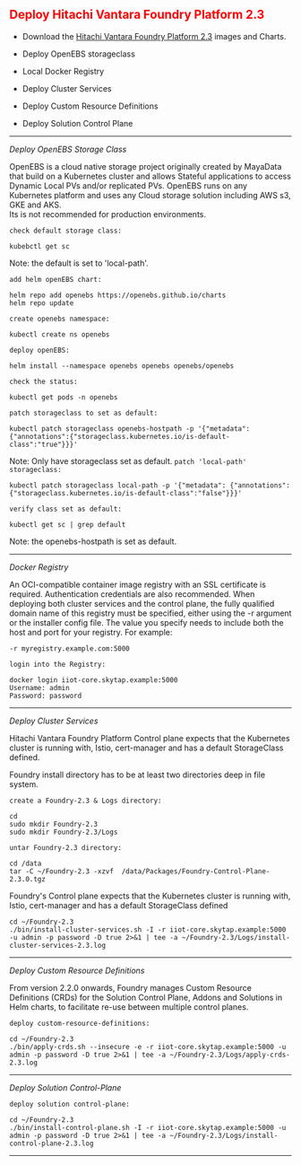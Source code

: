 ## <font color='red'>Deploy Hitachi Vantara Foundry Platform 2.3</font>



* Download the [Hitachi Vantara Foundry Platform 2.3](https://repo.wal.eng.hitachivantara.com/ui/native/foundry-generic-release/2.3.0) images and Charts.  


* Deploy OpenEBS storageclass
* Local Docker Registry

* Deploy Cluster Services
* Deploy Custom Resource Definitions
* Deploy Solution Control Plane 




---


<em>Deploy OpenEBS Storage Class</em>

OpenEBS is a cloud native storage project originally created by MayaData that build on a Kubernetes cluster and allows Stateful applications to access Dynamic Local PVs and/or replicated PVs. OpenEBS runs on any Kubernetes platform and uses any Cloud storage solution including AWS s3, GKE and AKS.  
Its is not recommended for production environments.

``check default storage class:``
```
kubebctl get sc
```
Note: the default is set to 'local-path'.

``add helm openEBS chart:``
```
helm repo add openebs https://openebs.github.io/charts
helm repo update
```
``create openebs namespace:``
```
kubectl create ns openebs
```
``deploy openEBS:``
```
helm install --namespace openebs openebs openebs/openebs
```
``check the status:``
```
kubectl get pods -n openebs
```
``patch storageclass to set as default:``
```
kubectl patch storageclass openebs-hostpath -p '{"metadata": {"annotations":{"storageclass.kubernetes.io/is-default-class":"true"}}}'
```
Note: Only have storageclass set as default.
``patch 'local-path' storageclass:``
```
kubectl patch storageclass local-path -p '{"metadata": {"annotations":{"storageclass.kubernetes.io/is-default-class":"false"}}}'
```
``verify class set as default:``
```
kubectl get sc | grep default
```
Note: the openebs-hostpath is set as default.

---

<em>Docker Registry</em>

An OCI-compatible container image registry with an SSL certificate is required. Authentication credentials are also recommended.
When deploying both cluster services and the control plane, the fully qualified domain name of this registry must be specified, either using the -r argument or the installer config file. The value you specify needs to include both the host and port for your registry. For example:

``-r myregistry.example.com:5000``

``login into the Registry:``
```
docker login iiot-core.skytap.example:5000
Username: admin
Password: password
```

---

<em>Deploy Cluster Services</em>

Hitachi Vantara Foundry Platform Control plane expects that the Kubernetes cluster is running with, Istio, cert-manager and has a default StorageClass defined. 

Foundry install directory has to be at least two directories deep in file system.

``create a Foundry-2.3 & Logs directory:``
```
cd
sudo mkdir Foundry-2.3
sudo mkdir Foundry-2.3/Logs
```

``untar Foundry-2.3 directory:``
```
cd /data
tar -C ~/Foundry-2.3 -xzvf  /data/Packages/Foundry-Control-Plane-2.3.0.tgz
```

Foundry's Control plane expects that the Kubernetes cluster is running with, Istio, cert-manager and has a default StorageClass defined 

```
cd ~/Foundry-2.3
./bin/install-cluster-services.sh -I -r iiot-core.skytap.example:5000 -u admin -p password -D true 2>&1 | tee -a ~/Foundry-2.3/Logs/install-cluster-services-2.3.log
```

---

<em>Deploy Custom Resource Definitions</em>

From version 2.2.0 onwards, Foundry manages Custom Resource Definitions (CRDs) for the Solution Control Plane, Addons and Solutions in Helm charts, to facilitate re-use between multiple control planes.

``deploy custom-resource-definitions:``
```
cd ~/Foundry-2.3
./bin/apply-crds.sh --insecure -e -r iiot-core.skytap.example:5000 -u admin -p password -D true 2>&1 | tee -a ~/Foundry-2.3/Logs/apply-crds-2.3.log
```

---

<em>Deploy Solution Control-Plane</em>

``deploy solution control-plane:``
```
cd ~/Foundry-2.3
./bin/install-control-plane.sh -I -r iiot-core.skytap.example:5000 -u admin -p password -D true 2>&1 | tee -a ~/Foundry-2.3/Logs/install-control-plane-2.3.log
```

---